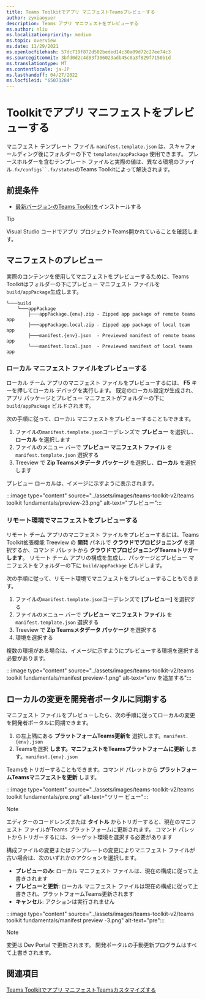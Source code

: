 ```yaml
---
title: Teams Toolkitでアプリ マニフェストTeamsプレビューする
author: zyxiaoyuer
description: Teams アプリ マニフェストをプレビューする
ms.author: nliu
ms.localizationpriority: medium
ms.topic: overview
ms.date: 11/29/2021
ms.openlocfilehash: 57dc719f872d502beded14c30a09d72c27ee74c3
ms.sourcegitcommit: 3bfd0d2c4d83f306023adb45c8a3f829f7150b1d
ms.translationtype: MT
ms.contentlocale: ja-JP
ms.lasthandoff: 04/27/2022
ms.locfileid: "65073284"
---
```

# <a name="preview-app-manifest-in-toolkit"></a>Toolkitでアプリ マニフェストをプレビューする

マニフェスト テンプレート ファイル `manifest.template.json` は、スキャフォールディング後にフォルダーの下で `templates/appPackage` 使用できます。 プレースホルダーを含むテンプレート ファイルと実際の値は、異なる環境のファイル`.fx/configs``.fx/states`のTeams Toolkitによって解決されます。

## <a name="prerequisite"></a>前提条件

* [最新バージョンのTeams Toolkitを](https://marketplace.visualstudio.com/items?itemName=TeamsDevApp.ms-teams-vscode-extension)インストールする

> [!TIP]
> Visual Studio コードでアプリ プロジェクトTeams開かれていることを確認します。

## <a name="preview-manifest"></a>マニフェストのプレビュー

実際のコンテンツを使用してマニフェストをプレビューするために、Teams Toolkitはフォルダーの下にプレビュー マニフェスト ファイルを`build/appPackage`生成します。

```text
└───build
    └───appPackage
        ├───appPackage.{env}.zip - Zipped app package of remote teams app
        ├───appPackage.local.zip - Zipped app package of local team app
        ├───manifest.{env}.json  - Previewed manifest of remote teams app
        └───manifest.local.json  - Previewed manifest of local teams app
```

### <a name="preview-local-manifest-file"></a>ローカル マニフェスト ファイルをプレビューする

ローカル チーム アプリのマニフェスト ファイルをプレビューするには、 **F5** キーを押してローカル デバッグを実行します。 既定のローカル設定が生成され、アプリ パッケージとプレビュー マニフェストがフォルダーの下に `build/appPackage` ビルドされます。

次の手順に従って、ローカル マニフェストをプレビューすることもできます。

1. ファイルの`manifest.template.json`コーデレンズで **プレビュー** を選択し、**ローカル** を選択します
2. ファイルのメニュー バーで **プレビュー マニフェスト ファイル** を `manifest.template.json` 選択する
3. Treeview で **Zip Teamsメタデータ パッケージ** を選択し、**ローカル** を選択します

プレビュー ローカルは、イメージに示すように表示されます。

:::image type="content" source="../assets/images/teams-toolkit-v2/teams toolkit fundamentals/preview-23.png" alt-text="プレビュー":::

### <a name="preview-manifest-in-remote-environment"></a>リモート環境でマニフェストをプレビューする

リモート チーム アプリのマニフェスト ファイルをプレビューするには、Teams Toolkit拡張機能 Treeview の **開発** パネルで **クラウドでプロビジョニング** を選択するか、コマンド パレットから **クラウドでプロビジョニングTeamsトリガーします**。 リモート チーム アプリの構成を生成し、パッケージとプレビュー マニフェストをフォルダーの下に `build/appPackage` ビルドします。

次の手順に従って、リモート環境でマニフェストをプレビューすることもできます。

1. ファイルの`manifest.template.json`コーデレンズで **[プレビュー]** を選択する
2. ファイルのメニュー バーで **プレビュー マニフェスト ファイル** を `manifest.template.json` 選択する
3. Treeview で **Zip Teamsメタデータ パッケージ** を選択する
4. 環境を選択する

複数の環境がある場合は、イメージに示すようにプレビューする環境を選択する必要があります。

:::image type="content" source="../assets/images/teams-toolkit-v2/teams toolkit fundamentals/manifest preview-1.png" alt-text="env を追加する":::

## <a name="sync-local-changes-to-developer-portal"></a>ローカルの変更を開発者ポータルに同期する

マニフェスト ファイルをプレビューしたら、次の手順に従ってローカルの変更を開発者ポータルに同期できます。

1. の左上隅にある **プラットフォームTeams更新を** 選択します。`manifest.{env}.json`
2. Teamsを選択 **します。マニフェストをTeamsプラットフォームに更新** します。`manifest.{env}.json`

 Teamsをトリガーすることもできます。コマンド パレットから **プラットフォームTeamsマニフェストを更新** します。

   :::image type="content" source="../assets/images/teams-toolkit-v2/teams toolkit fundamentals/pre.png" alt-text="ツリー ビュー":::

> [!NOTE]
> エディターのコードレンズまたは **タイトル** からトリガーすると、現在のマニフェスト ファイルがTeams プラットフォームに更新されます。 コマンド パレットからトリガーするには、ターゲット環境を選択する必要があります

  

構成ファイルの変更またはテンプレートの変更によりマニフェスト ファイルが古い場合は、次のいずれかのアクションを選択します。

* **プレビューのみ**: ローカル マニフェスト ファイルは、現在の構成に従って上書きされます
* **プレビューと更新**: ローカル マニフェスト ファイルは現在の構成に従って上書きされ、プラットフォームTeams更新されます
* **キャンセル**: アクションは実行されません

:::image type="content" source="../assets/images/teams-toolkit-v2/teams toolkit fundamentals/manifest preview -3.png" alt-text="pre":::



> [!NOTE]
> 変更は Dev Portal で更新されます。 開発ポータルの手動更新プログラムはすべて上書きされます。

## <a name="see-also"></a>関連項目

[Teams Toolkitでアプリ マニフェストTeamsカスタマイズする](TeamsFx-manifest-customization.md)
